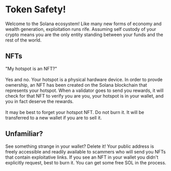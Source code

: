 # Token Safety!

Welcome to the Solana ecosystem! Like many new forms of economy and wealth generation, exploitation runs rife. Assuming self custody of your crypto means you are the only entity standing between your funds and the rest of the world.

## NFTs

"My hotspot is an NFT?"<br><br>
Yes and no. Your hotspot is a physical hardware device. In order to provde ownership, an NFT has been created on the Solana blockchain that represents your hotspot. When a validator goes to send you rewards, it will check for that NFT to verify you are you, your hotspot is in your wallet, and you in fact deserve the rewards.
<br><br>
It may be best to forget your hotspot NFT. Do not burn it. It will be transferred to a new wallet if you are to sell it. 

## Unfamiliar?

See something strange in your wallet? Delete it! Your public address is freely accessible and readily available to scammers who will send you NFTs that contain exploitative links. If you see an NFT in your wallet you didn't explicitly request, best to burn it. You can get some free SOL in the process.
<br><br>
